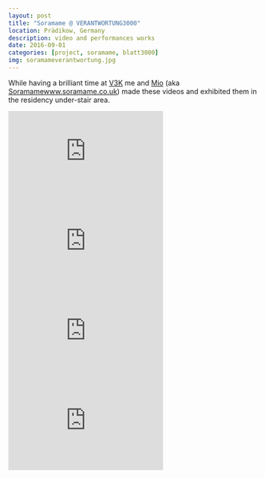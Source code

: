 ```yaml
---
layout: post
title: "Soramame @ VERANTWORTUNG3000"
location: Prädikow, Germany
description: video and performances works
date: 2016-09-01
categories: [project, soramame, blatt3000]
img: soramameverantwortung.jpg
---
```


While having a brilliant time at [V3K](http://www.verantwortung3000.de/) me and [Mio](http://www.mioebisu.com/) (aka [Soramame]()www.soramame.co.uk) made these videos and exhibited them in the residency under-stair area.

<iframe src="https://player.vimeo.com/video/182108435?portrait=0" width="310" height="180" frameborder="0" webkitallowfullscreen mozallowfullscreen allowfullscreen></iframe>

<iframe src="https://player.vimeo.com/video/182108345?portrait=0" width="310" height="180" frameborder="0" webkitallowfullscreen mozallowfullscreen allowfullscreen></iframe>

<iframe src="https://player.vimeo.com/video/182108346?portrait=0" width="310" height="180" frameborder="0" webkitallowfullscreen mozallowfullscreen allowfullscreen></iframe>

<iframe src="https://player.vimeo.com/video/182108344?portrait=0" width="310" height="180" frameborder="0" webkitallowfullscreen mozallowfullscreen allowfullscreen></iframe>

